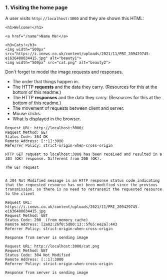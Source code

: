 ### 1. Visiting the home page

A user visits `http://localhost:3000` and they are shown this HTML:

```
<h1>Welcome!</h1>

<a href="/name">Name Me!</a>

<h3>Cats!</h3>
<img width="500px" src="https://i.inews.co.uk/content/uploads/2021/11/PRI_209429745-e1636480034415.jpg" alt="beauty1">
<img width="500px" src="cat.png" alt="beauty2">
```

Don't forget to model the image requests and responses.

- The order that things happen in.
- The HTTP **requests** and the data they carry. (Resources for this at the bottom of this readme.)
- The HTTP **responses** and the data they carry. (Resources for this at the bottom of this readme.)
- The movement of requests between client and server.
- Mouse clicks.
- What is displayed in the browser.

```
Request URL: http://localhost:3000/
Request Method: GET
Status Code: 304 OK
Remote Address: [::1]:3000
Referrer Policy: strict-origin-when-cross-origin

HTTP GET request to localhost:3000 has been received and resulted in a 304 (OK) response. Different from 200 (OK).

The GET request


A 304 Not Modified message is an HTTP response status code indicating that the requested resource has not been modified since the previous transmission, so there is no need to retransmit the requested resource to the client
```

```
Request URL: https://i.inews.co.uk/content/uploads/2021/11/PRI_209429745-e1636480034415.jpg
Request Method: GET
Status Code: 200  (from memory cache)
Remote Address: [2a02:26f0:5d00:13::5f65:ee2a]:443
Referrer Policy: strict-origin-when-cross-origin

Response from server is sending image
```

```
Request URL: http://localhost:3000/cat.png
Request Method: GET
Status Code: 304 Not Modified
Remote Address: [::1]:3000
Referrer Policy: strict-origin-when-cross-origin

Response from server is sending image
```
